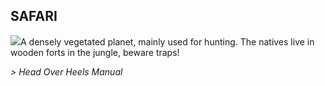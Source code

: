 ## SAFARI

![](texture-safari.wall.shield.left)A densely vegetated planet, mainly used for hunting. The natives live in wooden
forts in the jungle, beware traps!

*> Head Over Heels Manual*